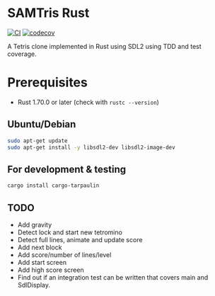 # SAMTris Rust

[![CI](https://github.com/samegens/samtris-rust/actions/workflows/ci.yml/badge.svg)](https://github.com/samegens/samtris-rust/actions/workflows/ci.yml)
[![codecov](https://codecov.io/gh/samegens/samtris-rust/branch/main/graph/badge.svg)](https://codecov.io/gh/samegens/samtris-rust)

A Tetris clone implemented in Rust using SDL2 using TDD and test coverage.

# Prerequisites

- Rust 1.70.0 or later (check with ```rustc --version```)

## Ubuntu/Debian

```bash
sudo apt-get update
sudo apt-get install -y libsdl2-dev libsdl2-image-dev
```

## For development & testing

```bash
cargo install cargo-tarpaulin
```

## TODO

- Add gravity
- Detect lock and start new tetromino
- Detect full lines, animate and update score
- Add next block
- Add score/number of lines/level
- Add start screen
- Add high score screen
- Find out if an integration test can be written that covers main and SdlDisplay.
